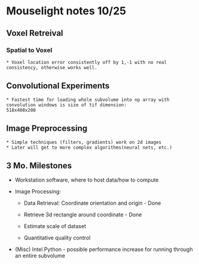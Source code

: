 # Mouselight notes 10/25

## Voxel Retreival
### Spatial to Voxel
	* Voxel location error consistently off by 1,-1 with no real consistency, otherwise works well.

## Convolutional Experiments
	* Fastest time for loading whole subvolume into np array with convolution windows is size of tif dimension:
	518x408x208
## Image Preprocessing
	* Simple techniques (filters, gradients) work on 2d images
	* Later will get to more complex algorithms(neural nets, etc.)
## 3 Mo. Milestones
* Workstation software, where to host data/how to compute
* Image Processing:
	* Data Retrieval: Coordinate orientation and origin - Done
	* Retrieve 3d rectangle around coordinate - Done

	* Estimate scale of dataset
	* Quantitative quality control

* (Misc) Intel Python - possible performance increase for running through an entire subvolume
